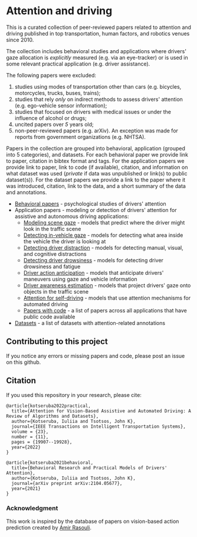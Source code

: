 # Attention and driving

This is a curated collection of peer-reviewed papers related to attention and driving published in top transportation, human factors, and robotics venues since 2010. 

The collection includes behavioral studies and applications where drivers' gaze allocation is *explicitly* measured (e.g. via an eye-tracker) or is used in some relevant practical application (e.g. driver assistance).

The following papers were excluded: 

1) studies using modes of transportation other than cars (e.g. bicycles, motorcycles, trucks, buses, trains);
2) studies that rely *only* on indirect methods to assess drivers' attention (e.g. ego-vehicle sensor information);
3) studies that focused on drivers with medical issues or under the influence of alcohol or drugs;
4) uncited papers over *5* years old;
5) non-peer-reviewed papers (e.g. arXiv). An exception was made for reports from government organizations (e.g. NHTSA).

Papers in the collection are grouped into behavioral, application (grouped into 5 categories), and datasets. For each behavioral paper we provide link to paper, citation in bibtex format and tags. For the application papers we provide link to paper, link to code (if available), citation, and information on what dataset was used (*private* if data was unpublished or link(s) to public dataset(s)). For the dataset papers we provide a link to the paper where it was introduced, citation, link to the data, and a short summary of the data and annotations.

- [Behavioral papers](behavioral.md) - psychological studies of drivers' attention
- Application papers - modeling or detection of drivers' attention for assistive and autonomous driving applications:
	- [Modeling scene gaze](scene_gaze.md) - models that predict where the driver might look in the traffic scene
	- [Detecting in-vehicle gaze](in-vehicle_gaze.md) - models for detecting what area inside the vehicle the driver is looking at
	- [Detecting driver distraction](distraction_detection.md) - models for detecting manual, visual, and cognitive distractions
	- [Detecting driver drowsiness](drowsiness_detection.md) - models for detecting driver drowsiness and fatigue
	- [Driver action anticipation](action_anticipation.md) - models that anticipate drivers' maneuvers using gaze and vehicle information
	- [Driver awareness estimation](driver_awareness.md) - models that project drivers' gaze onto objects in the traffic scene
	- [Attention for self-driving](self-driving.md) - models that use attention mechanisms for automated driving
	- [Papers with code](papers_with_code.md) - a list of papers across all applications that have public code available
- [Datasets](datasets.md) - a list of datasets with attention-related annotations

## Contributing to this project

If you notice any errors or missing papers and code, please post an issue on this github.

## Citation

If you used this repository in your research, please cite:

```
@article{kotseruba2022practical,
  title={Attention for Vision-Based Assistive and Automated Driving: A Review of Algorithms and Datasets},
  author={Kotseruba, Iuliia and Tsotsos, John K},
  journal={IEEE Transactions on Intelligent Transportation Systems},
  volume = {23},
  number = {11},
  pages = {19907--19928},
  year={2022}
}

@article{kotseruba2021behavioral,
  title={Behavioral Research and Practical Models of Drivers' Attention},
  author={Kotseruba, Iuliia and Tsotsos, John K},
  journal={arXiv preprint arXiv:2104.05677},
  year={2021}
}

```

### Acknowledgment

This work is inspired by the database of papers on vision-based action prediction created by [Amir Rasouli](https://github.com/aras62/).
